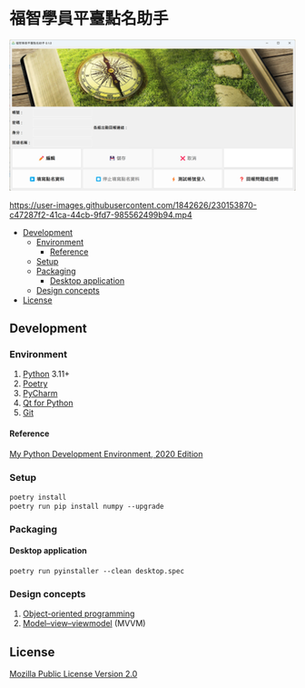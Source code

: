 # 福智學員平臺點名助手

![screenshot](assets/screenshot.png)

https://user-images.githubusercontent.com/1842626/230153870-c47287f2-41ca-44cb-9fd7-985562499b94.mp4

* [Development](#development)
  + [Environment](#environment)
    - [Reference](#reference)
  + [Setup](#setup)
  + [Packaging](#packaging)
    - [Desktop application](#desktop-application)
  + [Design concepts](#design-concepts)
* [License](#license)

## Development

### Environment

1. [Python](https://www.python.org/) 3.11+
2. [Poetry](https://python-poetry.org/)
3. [PyCharm](https://www.jetbrains.com/pycharm/)
4. [Qt for Python](https://www.qt.io/qt-for-python)
5. [Git](https://git-scm.com/)

#### Reference

[My Python Development Environment, 2020 Edition](https://jacobian.org/2019/nov/11/python-environment-2020/)

### Setup

```
poetry install
poetry run pip install numpy --upgrade
```

### Packaging

#### Desktop application

```
poetry run pyinstaller --clean desktop.spec
```

### Design concepts

1. [Object-oriented programming](https://en.wikipedia.org/wiki/Object-oriented_programming)
2. [Model–view–viewmodel](https://en.wikipedia.org/wiki/Model%E2%80%93view%E2%80%93viewmodel) (MVVM)

## License

[Mozilla Public License Version 2.0](https://www.mozilla.org/en-US/MPL/2.0/)

